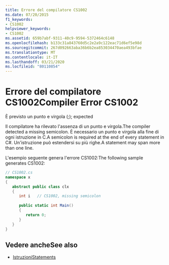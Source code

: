 ```yaml
---
title: Errore del compilatore CS1002
ms.date: 07/20/2015
f1_keywords:
- CS1002
helpviewer_keywords:
- CS1002
ms.assetid: 659b7abf-9311-40c9-9594-5372464c6148
ms.openlocfilehash: b133c31a843760d5c2e2a9c122eac71d6ef5e98d
ms.sourcegitcommit: 267d092663aba36b6b2ea853034470aea493bfae
ms.translationtype: MT
ms.contentlocale: it-IT
ms.lasthandoff: 03/21/2020
ms.locfileid: "80110854"
---
```

# <a name="compiler-error-cs1002"></a><span data-ttu-id="177df-102">Errore del compilatore CS1002</span><span class="sxs-lookup"><span data-stu-id="177df-102">Compiler Error CS1002</span></span>
<span data-ttu-id="177df-103">È previsto un punto e virgola (;)</span><span class="sxs-lookup"><span data-stu-id="177df-103">; expected</span></span>  
  
 <span data-ttu-id="177df-104">Il compilatore ha rilevato l'assenza di un punto e virgola.</span><span class="sxs-lookup"><span data-stu-id="177df-104">The compiler detected a missing semicolon.</span></span> <span data-ttu-id="177df-105">È necessario un punto e virgola alla fine di ogni istruzione in C.</span><span class="sxs-lookup"><span data-stu-id="177df-105">A semicolon is required at the end of every statement in C#.</span></span> <span data-ttu-id="177df-106">Un'istruzione può estendersi su più righe.</span><span class="sxs-lookup"><span data-stu-id="177df-106">A statement may span more than one line.</span></span>  
  
 <span data-ttu-id="177df-107">L'esempio seguente genera l'errore CS1002:</span><span class="sxs-lookup"><span data-stu-id="177df-107">The following sample generates CS1002:</span></span>  
  
```csharp  
// CS1002.cs  
namespace x  
{  
   abstract public class clx  
   {  
      int i   // CS1002, missing semicolon  
  
      public static int Main()  
      {  
         return 0;  
      }  
   }  
}  
```  
  
## <a name="see-also"></a><span data-ttu-id="177df-108">Vedere anche</span><span class="sxs-lookup"><span data-stu-id="177df-108">See also</span></span>

- [<span data-ttu-id="177df-109">Istruzioni</span><span class="sxs-lookup"><span data-stu-id="177df-109">Statements</span></span>](../programming-guide/statements-expressions-operators/statements.md)
